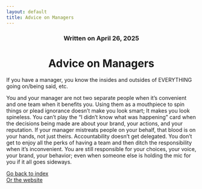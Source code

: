 ```yaml
---
layout: default
title: Advice on Managers
---
```

### <center>Written on April 26, 2025</center>

# <center> Advice on Managers </center>  

If you have a manager, you know the insides and outsides of EVERYTHING going on/being said, etc.

You and your manager are not two separate people when it’s convenient and one team when it benefits you. Using them as a mouthpiece to spin things or plead ignorance doesn’t make you look smart; It makes you look spineless. You can’t play the “I didn’t know what was happening” card when the decisions being made are about your brand, your actions, and your reputation. If your manager mistreats people on your behalf, that blood is on your hands, not just theirs. Accountability doesn’t get delegated. You don’t get to enjoy all the perks of having a team and then ditch the responsibility when it’s inconvenient. You are still responsible for your choices, your voice, your brand, your behavior; even when someone else is holding the mic for you if it all goes sideways.

[Go back to index](./blog-index.md)  
[Or the website](https://17hoodies.github.io/fonzi/index.html)  
